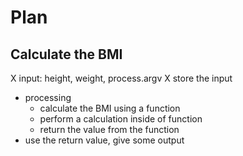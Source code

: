 # Plan

## Calculate the BMI

X input: height, weight, process.argv
X store the input

- processing
  - calculate the BMI using a function
  - perform a calculation inside of function
  - return the value from the function
- use the return value, give some output
